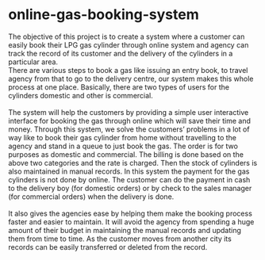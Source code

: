 # online-gas-booking-system
The objective of this project is to create a system where a customer  can easily book their LPG gas cylinder through online system and  agency can track the record of its customer and the delivery of the  cylinders in a particular area.<br>
There are various steps to book a gas like issuing an entry book, to 
travel agency from that to go to the delivery centre, our system makes 
this whole process at one place. Basically, there are two types of users 
for the cylinders domestic and other is commercial. <br> <br>
The system will help the customers by providing a simple user 
interactive interface for booking the gas through online which will save 
their time and money. Through this system, we solve the customers’ 
problems in a lot of way like to book their gas cylinder from home 
without travelling to the agency and stand in a queue to just book the 
gas. The order is for two purposes as domestic and commercial. The 
billing is done based on the above two categories and the rate is 
charged. Then the stock of cylinders is also maintained in manual 
records. In this system the payment for the gas cylinders is not done 
by online. The customer can do the payment in cash to the delivery 
boy (for domestic orders) or by check to the sales manager (for 
commercial orders) when the delivery is done. <br> <br>
It also gives the agencies ease by helping them make the booking 
process faster and easier to maintain. It will avoid the agency from 
spending a huge amount of their budget in maintaining the manual 
records and updating them from time to time. As the customer moves 
from another city its records can be easily transferred or deleted from 
the record.

